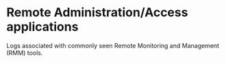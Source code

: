# Remote Administration/Access applications

Logs associated with commonly seen Remote Monitoring and Management (RMM) tools.
